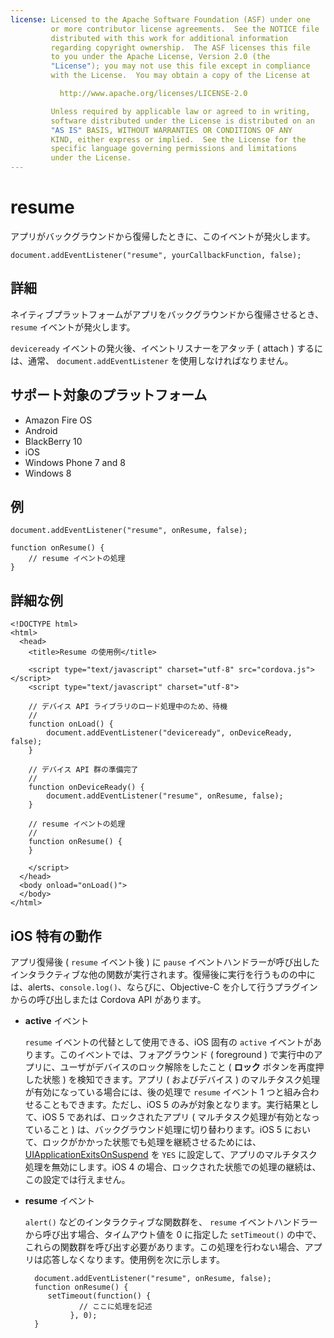 ```yaml
---
license: Licensed to the Apache Software Foundation (ASF) under one
         or more contributor license agreements.  See the NOTICE file
         distributed with this work for additional information
         regarding copyright ownership.  The ASF licenses this file
         to you under the Apache License, Version 2.0 (the
         "License"); you may not use this file except in compliance
         with the License.  You may obtain a copy of the License at

           http://www.apache.org/licenses/LICENSE-2.0

         Unless required by applicable law or agreed to in writing,
         software distributed under the License is distributed on an
         "AS IS" BASIS, WITHOUT WARRANTIES OR CONDITIONS OF ANY
         KIND, either express or implied.  See the License for the
         specific language governing permissions and limitations
         under the License.
---
```


# resume

アプリがバックグラウンドから復帰したときに、このイベントが発火します。

    document.addEventListener("resume", yourCallbackFunction, false);

## 詳細

ネイティブプラットフォームがアプリをバックグラウンドから復帰させるとき、 `resume` イベントが発火します。

`deviceready` イベントの発火後、イベントリスナーをアタッチ ( attach ) するには、通常、 `document.addEventListener` を使用しなければなりません。

## サポート対象のプラットフォーム

- Amazon Fire OS
- Android
- BlackBerry 10
- iOS
- Windows Phone 7 and 8
- Windows 8

## 例

    document.addEventListener("resume", onResume, false);

    function onResume() {
        // resume イベントの処理
    }

## 詳細な例

    <!DOCTYPE html>
    <html>
      <head>
        <title>Resume の使用例</title>

        <script type="text/javascript" charset="utf-8" src="cordova.js"></script>
        <script type="text/javascript" charset="utf-8">

        // デバイス API ライブラリのロード処理中のため、待機
        //
        function onLoad() {
            document.addEventListener("deviceready", onDeviceReady, false);
        }

        // デバイス API 群の準備完了
        //
        function onDeviceReady() {
            document.addEventListener("resume", onResume, false);
        }

        // resume イベントの処理
        //
        function onResume() {
        }

        </script>
      </head>
      <body onload="onLoad()">
      </body>
    </html>

## iOS 特有の動作

アプリ復帰後 ( `resume` イベント後 ) に `pause` イベントハンドラーが呼び出したインタラクティブな他の関数が実行されます。復帰後に実行を行うものの中には、alerts、`console.log()`、ならびに、Objective-C を介して行うプラグインからの呼び出しまたは Cordova API があります。

- __active__ イベント

    `resume` イベントの代替として使用できる、iOS 固有の `active` イベントがあります。このイベントでは、フォアグラウンド ( foreground ) で実行中のアプリに、ユーザがデバイスのロック解除をしたこと ( __ロック__ ボタンを再度押した状態 ) を検知できます。アプリ ( およびデバイス ) のマルチタスク処理が有効になっている場合には、後の処理で `resume` イベント 1 つと組み合わせることもできます。ただし、iOS 5 のみが対象となります。実行結果として、iOS 5 であれば、ロックされたアプリ ( マルチタスク処理が有効となっていること ) は、バックグラウンド処理に切り替わります。iOS 5 において、ロックがかかった状態でも処理を継続させるためには、 [UIApplicationExitsOnSuspend](http://developer.apple.com/library/ios/#documentation/general/Reference/InfoPlistKeyReference/Articles/iPhoneOSKeys.html) を `YES` に設定して、アプリのマルチタスク処理を無効にします。iOS 4 の場合、ロックされた状態での処理の継続は、この設定では行えません。
    
- __resume__ イベント

    `alert()` などのインタラクティブな関数群を、 `resume` イベントハンドラーから呼び出す場合、タイムアウト値を 0 に指定した `setTimeout()` の中で、これらの関数群を呼び出す必要があります。この処理を行わない場合、アプリは応答しなくなります。使用例を次に示します。

        document.addEventListener("resume", onResume, false);
        function onResume() {
           setTimeout(function() {
                  // ここに処理を記述
                }, 0);
        }
